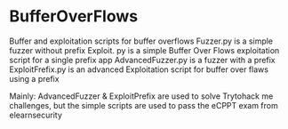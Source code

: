 # BufferOverFlows
Buffer and exploitation scripts for buffer overflows 
Fuzzer.py is a simple fuzzer without prefix 
Exploit. py is a simple Buffer Over Flows exploitation script for a single prefix app 
AdvancedFuzzer.py is a fuzzer with a prefix 
ExploitFrefix.py is an advanced Exploitation script for buffer over flaws using a prefix 

Mainly: 
  AdvancedFuzzer & ExploitPrefix are used to solve Trytohack me challenges, but the simple scripts are used to pass the eCPPT exam from elearnsecurity
